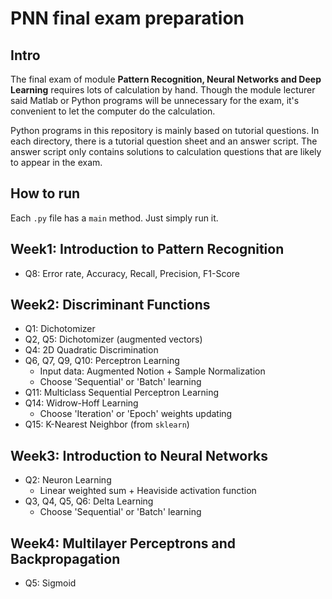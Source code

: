 # PNN final exam preparation


## Intro

The final exam of module **Pattern Recognition, Neural Networks and Deep Learning** 
requires lots of calculation by hand. Though the module lecturer said Matlab or Python
programs will be unnecessary for the exam, it's convenient to let the computer do the 
calculation.

Python programs in this repository is mainly based on tutorial questions. In each
directory, there is a tutorial question sheet and an answer script. The answer script
only contains solutions to calculation questions that are likely to appear in the 
exam. 

## How to run
Each `.py` file has a `main` method. Just simply run it. 

## Week1: Introduction to Pattern Recognition

- Q8: Error rate, Accuracy, Recall, Precision, F1-Score

## Week2: Discriminant Functions

- Q1: Dichotomizer
- Q2, Q5: Dichotomizer (augmented vectors)
- Q4: 2D Quadratic Discrimination
- Q6, Q7, Q9, Q10: Perceptron Learning
    - Input data: Augmented Notion + Sample Normalization
    - Choose 'Sequential' or 'Batch' learning
- Q11: Multiclass Sequential Perceptron Learning
- Q14: Widrow-Hoff Learning
    - Choose 'Iteration' or 'Epoch' weights updating
- Q15: K-Nearest Neighbor (from `sklearn`)

## Week3: Introduction to Neural Networks

- Q2: Neuron Learning
    - Linear weighted sum + Heaviside activation function
- Q3, Q4, Q5, Q6: Delta Learning
    - Choose 'Sequential' or 'Batch' learning
  
## Week4: Multilayer Perceptrons and Backpropagation 

- Q5: Sigmoid